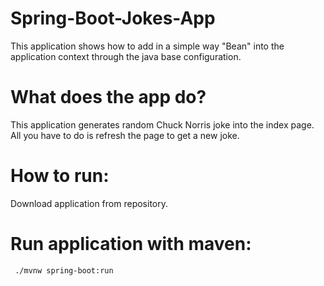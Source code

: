 # Spring-Boot-Jokes-App

This application shows how to add in a simple way "Bean" into the application context through the java base configuration.

# What does the app do?

This application generates random Chuck Norris joke into the index page. All you have to do is refresh the page to get a new joke.

  # How to run:
  Download application from repository.
  
  # Run application with maven:
 ```
  ./mvnw spring-boot:run
```
